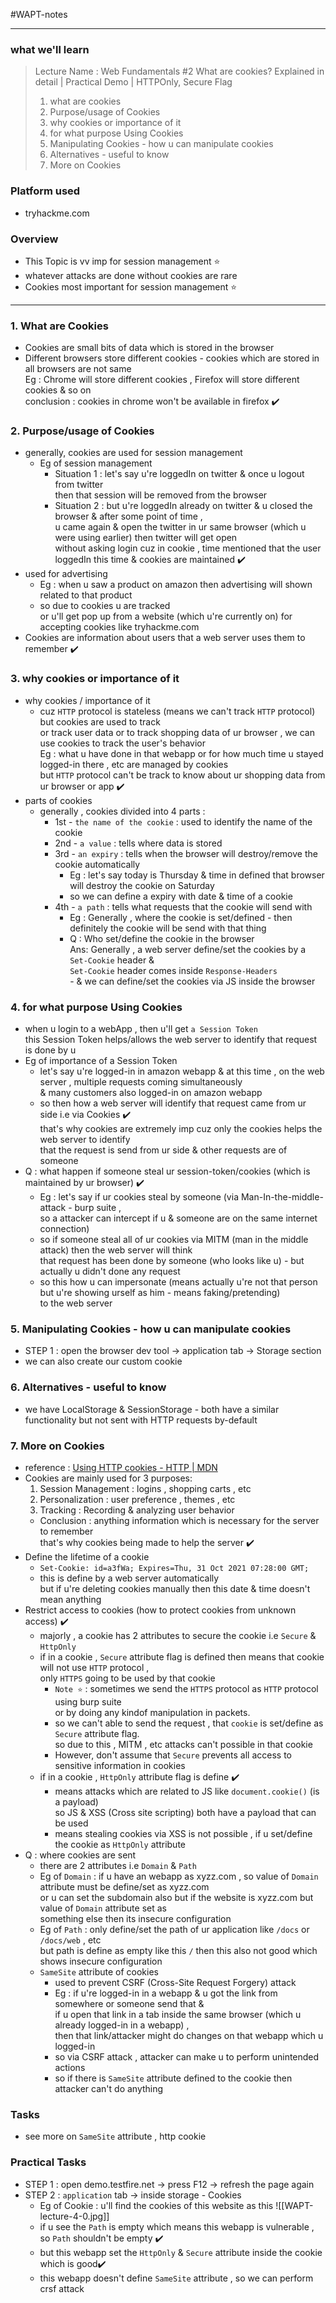 #WAPT-notes  

---
### what we'll learn
> Lecture Name : Web Fundamentals #2 What are cookies? Explained in detail | Practical Demo | HTTPOnly, Secure Flag
> 1) what are cookies
> 2) Purpose/usage of Cookies
> 3) why cookies or importance of it
> 4) for what purpose Using Cookies
> 5) Manipulating Cookies - how u can manipulate cookies
> 6) Alternatives - useful to know
> 7) More on Cookies

### Platform used
- tryhackme.com

### Overview
- This Topic is vv imp for session management ⭐
- whatever attacks are done without cookies are rare
- Cookies most important for session management ⭐

---

### 1. What are Cookies
- Cookies are small bits of data which is stored in the browser
- Different browsers store different cookies - cookies which are stored in all browsers are not same <br>
	Eg : Chrome will store different cookies , Firefox will store different cookies & so on <br>
	conclusion : cookies in chrome won't be available in firefox ✔️️

### 2. Purpose/usage of Cookies
- generally, cookies are used for session management
	- Eg of session management 
		- Situation 1 : let's say u're loggedIn on twitter & once u logout from twitter <br>
			then that session will be removed from the browser
		- Situation 2 : but u're loggedIn already on twitter & u closed the browser & after some point of time , <br>
			u came again & open the twitter in ur same browser (which u were using earlier) then twitter will get open <br>
			without asking login cuz in cookie , time mentioned that the user loggedIn this time & cookies are maintained ✔️️
- used for advertising
	- Eg : when u saw a product on amazon then advertising will shown related to that product 
  	- so due to cookies u are tracked <br>
		or u'll get pop up from a website (which u're currently on) for accepting cookies like tryhackme.com
- Cookies are information about users that a web server uses them to remember ✔️

### 3. why cookies or importance of it
- why cookies / importance of it
    - cuz `HTTP` protocol is stateless (means we can't track `HTTP` protocol) but cookies are used to track <br>
		or track user data or to track shopping data of ur browser , we can use cookies to track the user's behavior <br>
		Eg : what u have done in that webapp or for how much time u stayed logged-in there , etc are managed by cookies <br>
		but `HTTP` protocol can't be track to know about ur shopping data from ur browser or app ✔️
- parts of cookies
	- generally , cookies divided into 4 parts : 
		- 1st - `the name of the cookie` : used to identify the name of the cookie
		- 2nd - `a value` : tells where data is stored
		- 3rd - `an expiry` : tells when the browser will destroy/remove the cookie automatically
			- Eg : let's say today is Thursday & time in defined that browser will destroy the cookie on Saturday
			- so we can define a expiry with date & time of a cookie
		- 4th - `a path` : tells what requests that the cookie will send with 
            - Eg : Generally , where the cookie is set/defined - then definitely the cookie will be send with that thing
            - Q : Who set/define the cookie in the browser <br>
				Ans: Generally , a web server define/set the cookies by a `Set-Cookie` header & <br>
					`Set-Cookie` header comes inside `Response-Headers` <br>- & we can define/set the cookies via JS inside the browser

### 4. for what purpose Using Cookies
- when u login to a webApp , then u'll get `a Session Token` <br>
	this Session Token helps/allows the web server to identify that request is done by u
- Eg of importance of a Session Token 
	- let's say u're logged-in in amazon webapp & at this time , on the web server , multiple requests coming simultaneously <br>
		& many customers also logged-in on amazon webapp
	- so then how a web server will identify that request came from ur side i.e via Cookies ✔️ <br>
		that's why cookies are extremely imp cuz only the cookies helps the web server to identify <br>
		that the request is send from ur side & other requests are of someone
- Q : what happen if someone steal ur session-token/cookies (which is maintained by ur browser) ✔️
	- Eg : let's say if ur cookies steal by someone (via Man-In-the-middle-attack - burp suite , <br>
		so a attacker can intercept if u & someone are on the same internet connection)
	- so if someone steal all of ur cookies via MITM (man in the middle attack) then the web server will think <br>
		that request has been done by someone (who looks like u) - but actually u didn't done any request
	- so this how u can impersonate (means actually u're not that person but u're showing urself as him - means faking/pretending) <br>
		to the web server

### 5. Manipulating Cookies - how u can manipulate cookies
- STEP 1 : open the browser dev tool -> application tab -> Storage section
- we can also create our custom cookie

### 6. Alternatives - useful to know
- we have LocalStorage & SessionStorage - both have a similar functionality but not sent with HTTP requests by-default

### 7. More on Cookies
- reference : [Using HTTP cookies - HTTP | MDN](https://developer.mozilla.org/en-US/docs/Web/HTTP/Cookies)
- Cookies are mainly used for 3 purposes:
    1) Session Management : logins , shopping carts , etc
    2) Personalization : user preference , themes , etc
    3) Tracking : Recording & analyzing user behavior
	- Conclusion : anything information which is necessary for the server to remember <br>
		that's why cookies being made to help the server ✔️
- Define the lifetime of a cookie
	- `Set-Cookie: id=a3fWa; Expires=Thu, 31 Oct 2021 07:28:00 GMT;`
	- this is define by a web server automatically <br>
		but if u're deleting cookies manually then this date & time doesn't mean anything
- Restrict access to cookies (how to protect cookies from unknown access) ✔️
	- majorly , a cookie has 2 attributes to secure the cookie i.e `Secure` & `HttpOnly`
	- if in a cookie , `Secure` attribute flag is defined then means that cookie will not use `HTTP` protocol , <br>
		only `HTTPS` going to be used by that cookie
		- `Note ⭐` : sometimes we send the `HTTPS` protocol as `HTTP` protocol using burp suite <br>
			or by doing any kindof manipulation in packets.
		- so we can't able to send the request , that `cookie` is set/define as `Secure` attribute flag. <br>
			so due to this , MITM , etc attacks can't possible in that cookie
		- However, don't assume that `Secure` prevents all access to sensitive information in cookies
    - if in a cookie , `HttpOnly` attribute flag is define ✔️
		- means attacks which are related to JS like `document.cookie()` (is a payload) <br>
			so JS & XSS (Cross site scripting) both have a payload that can be used 
		- means stealing cookies via XSS is not possible , if u set/define the cookie as `HttpOnly` attribute
- Q : where cookies are sent
	- there are 2 attributes i.e `Domain` & `Path`
	- Eg of `Domain` : if u have an webapp as xyzz.com , so value of `Domain` attribute must be define/set as xyzz.com <br>
		or u can set the subdomain also but if the website is xyzz.com but value of `Domain` attribute set as <br>
		something else then its insecure configuration
	- Eg of `Path` : only define/set the path of ur application like `/docs` or `/docs/web` , etc <br>
		but path is define as empty like this `/` then this also not good which shows insecure configuration
	- `SameSite` attribute of cookies
		- used to prevent CSRF (Cross-Site Request Forgery) attack
		- Eg : if u're logged-in in a webapp & u got the link from somewhere or someone send that & <br>
			if u open that link in a tab inside the same browser (which u already logged-in in a webapp) , <br>
			then that link/attacker might do changes on that webapp which u logged-in
		- so via CSRF attack , attacker can make u to perform unintended actions
		- so if there is `SameSite` attribute defined to the cookie then attacker can't do anything
	
### Tasks
- see more on `SameSite` attribute , http cookie

### Practical Tasks

- STEP 1 : open demo.testfire.net -> press F12 -> refresh the page again
- STEP  2 : `application` tab -> inside storage - Cookies 
	- Eg of Cookie : u'll find the cookies of this website as this ![[WAPT-lecture-4-0.jpg]]
	- if u see the `Path` is empty which means this webapp is vulnerable , so `Path`  shouldn't be empty ✔️
	- but this webapp set the `HttpOnly` & `Secure` attribute inside the cookie which is good✔️
	- this webapp doesn't define `SameSite` attribute , so we can perform crsf attack

